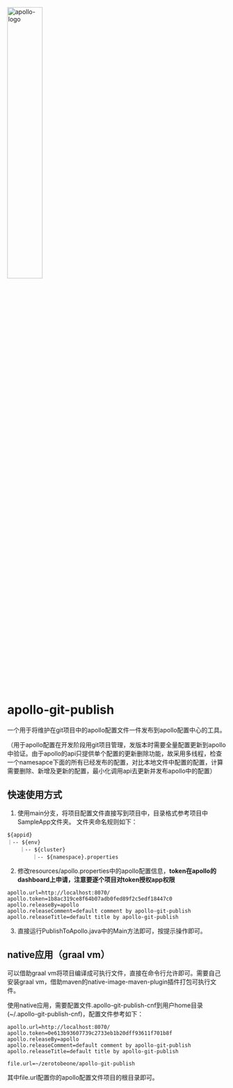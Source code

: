 <img src="https://cdn.jsdelivr.net/gh/apolloconfig/apollo@master/doc/images/logo/logo-simple.png" alt="apollo-logo" width="40%">

# apollo-git-publish
一个用于将维护在git项目中的apollo配置文件一件发布到apollo配置中心的工具。

（用于apollo配置在开发阶段用git项目管理，发版本时需要全量配置更新到apollo中验证。由于apollo的api只提供单个配置的更新删除功能，故采用多线程，检查一个namesapce下面的所有已经发布的配置，对比本地文件中配置的配置，计算需要删除、新增及更新的配置，最小化调用api去更新并发布apollo中的配置）

## 快速使用方式
1. 使用main分支，将项目配置文件直接写到项目中，目录格式参考项目中SampleApp文件夹。
文件夹命名规则如下：
```
${appid}
｜-- ${env}
    ｜-- ${cluster}
        ｜-- ${namespace}.properties
```
2. 修改resources/apollo.properties中的apollo配置信息，**token在apollo的dashboard上申请，注意要逐个项目对token授权app权限**
```
apollo.url=http://localhost:8070/
apollo.token=1b8ac319ce8f64b07adb0fed89f2c5edf18447c0
apollo.releaseBy=apollo
apollo.releaseComment=default comment by apollo-git-publish
apollo.releaseTitle=default title by apollo-git-publish
```
3. 直接运行PublishToApollo.java中的Main方法即可，按提示操作即可。

## native应用（graal vm）
可以借助graal vm将项目编译成可执行文件，直接在命令行允许即可。需要自己安装graal vm，借助maven的native-image-maven-plugin插件打包可执行文件。

使用native应用，需要配置文件.apollo-git-publish-cnf到用户home目录(~/.apollo-git-publish-cnf)，配置文件参考如下：
```
apollo.url=http://localhost:8070/
apollo.token=0e613b93607739c2733eb1b20dff93611f701b8f
apollo.releaseBy=apollo
apollo.releaseComment=default comment by apollo-git-publish
apollo.releaseTitle=default title by apollo-git-publish

file.url=~/zerotobeone/apollo-git-publish
```
其中file.url配置你的apollo配置文件项目的根目录即可。
